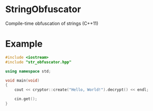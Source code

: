# StringObfuscator
Compile-time obfuscation of strings (C++11)
# Example
```c++
#include <iostream>
#include "str_obfuscator.hpp"

using namespace std;

void main(void)
{
	cout << cryptor::create("Hello, World!").decrypt() << endl;

	cin.get();
}
```
